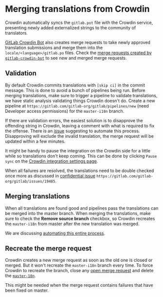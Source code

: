 # Merging translations from Crowdin

Crowdin automatically syncs the `gitlab.pot` file with the Crowdin service, presenting
newly added externalized strings to the community of translators.

[GitLab Crowdin Bot](https://gitlab.com/gitlab-crowdin-bot) also creates merge requests
to take newly approved translation submissions and merge them into the `locale/<language>/gitlab.po`
files. Check the [merge requests created by `gitlab-crowdin-bot`](https://gitlab.com/gitlab-org/gitlab/-/merge_requests?scope=all&utf8=%E2%9C%93&state=opened&author_username=gitlab-crowdin-bot)
to see new and merged merge requests.

## Validation

By default Crowdin commits translations with `[skip ci]` in the commit
message. This is done to avoid a bunch of pipelines being run. Before
merging translations, make sure to trigger a pipeline to validate
translations, we have static analysis validating things Crowdin
doesn't do. Create a new pipeline at `https://gitlab.com/gitlab-org/gitlab/pipelines/new`
(need Developer access permissions) for the `master-i18n` branch.

If there are validation errors, the easiest solution is to disapprove
the offending string in Crowdin, leaving a comment with what is
required to fix the offense. There is an
[issue](https://gitlab.com/gitlab-org/gitlab/issues/23256)
suggesting to automate this process. Disapproving will exclude the
invalid translation, the merge request will be updated within a few
minutes.

It might be handy to pause the integration on the Crowdin side for a
little while so translations don't keep coming. This can be done by
clicking `Pause sync` on the [Crowdin integration settings
page](https://translate.gitlab.com/project/gitlab-ee/settings#integration).

When all failures are resolved, the translations need to be double
checked once more as discussed in [confidential issue](../../user/project/issues/confidential_issues.md) `https://gitlab.com/gitlab-org/gitlab/issues/19485`.

## Merging translations

When all translations are found good and pipelines pass the
translations can be merged into the master branch. When merging the translations,
make sure to check the **Remove source branch** checkbox, so Crowdin recreates the
`master-i18n` from master after the new translation was merged.

We are discussing [automating this entire process](https://gitlab.com/gitlab-org/gitlab/issues/19896).

## Recreate the merge request

Crowdin creates a new merge request as soon as the old one is closed
or merged. But it won't recreate the `master-i18n` branch every
time. To force Crowdin to recreate the branch, close any [open merge
request](https://gitlab.com/gitlab-org/gitlab/-/merge_requests?scope=all&utf8=%E2%9C%93&state=opened&author_username=gitlab-crowdin-bot)
and delete the
[`master-18n`](https://gitlab.com/gitlab-org/gitlab/-/branches/all?utf8=✓&search=master-i18n).

This might be needed when the merge request contains failures that
have been fixed on master.
